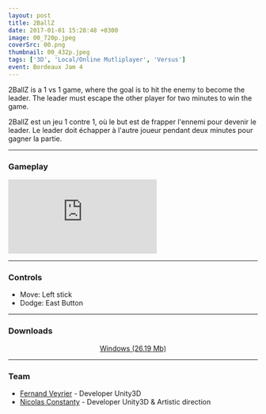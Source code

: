 ```yaml
---
layout: post
title: 2BallZ
date: 2017-01-01 15:28:48 +0300
image: 00_720p.jpeg
coverSrc: 00.png
thumbnail: 00_432p.jpeg
tags: ['3D', 'Local/Online Mutliplayer', 'Versus']
event: Bordeaux Jam 4
---
```

2BallZ is a 1 vs 1 game, where the goal is to hit the enemy to become the leader. The leader must escape the other player for two minutes to win the game.

2BallZ est un jeu 1 contre 1, où le but est de frapper l'ennemi pour devenir le leader. Le leader doit échapper à l'autre joueur pendant deux minutes pour gagner la partie.

***

### Gameplay
<iframe src="https://www.youtube.com/embed/oSDhCiZ3gQA" frameborder="0" frameborder="0" allow="accelerometer; clipboard-write; encrypted-media; gyroscope; picture-in-picture" allowfullscreen></iframe>

***

### Controls
* Move: Left stick
* Dodge: East Button

***

### Downloads
<p style="text-align: center;margin: 0;"><a href="https://1drv.ms/u/s!AoYk8X2I2PMgg5dL3woOihdo7HuNGQ?e=JzOqmT">Windows (26.19 Mb)</a></p>

***

### Team
* [Fernand Veyrier](https://www.linkedin.com/in/fernand-veyrier-26372596/) - Developer Unity3D
* [Nicolas Constanty](https://fr.linkedin.com/in/nicolas-constanty-653232113) - Developer Unity3D & Artistic direction
